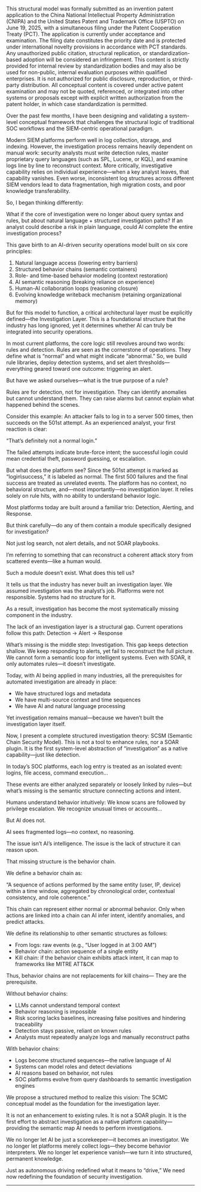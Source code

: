 This structural model was formally submitted as an invention patent application to the China National Intellectual Property Administration (CNIPA) and the United States Patent and Trademark Office (USPTO) on June 19, 2025, with a simultaneous filing under the Patent Cooperation Treaty (PCT). The application is currently under acceptance and examination. The filing date constitutes the priority date and is protected under international novelty provisions in accordance with PCT standards.
Any unauthorized public citation, structural replication, or standardization-based adoption will be considered an infringement. This content is strictly provided for internal review by standardization bodies and may also be used for non-public, internal evaluation purposes within qualified enterprises. It is not authorized for public disclosure, reproduction, or third-party distribution.
All conceptual content is covered under active patent examination and may not be quoted, referenced, or integrated into other systems or proposals except with explicit written authorization from the patent holder, in which case standardization is permitted.

Over the past few months, I have been designing and validating a system-level conceptual framework that challenges the structural logic of traditional SOC workflows and the SIEM-centric operational paradigm.

Modern SIEM platforms perform well in log collection, storage, and indexing. However, the investigation process remains heavily dependent on manual work: security analysts must write detection rules, master proprietary query languages (such as SPL, Lucene, or KQL), and examine logs line by line to reconstruct context. More critically, investigative capability relies on individual experience—when a key analyst leaves, that capability vanishes. Even worse, inconsistent log structures across different SIEM vendors lead to data fragmentation, high migration costs, and poor knowledge transferability.

So, I began thinking differently:

What if the core of investigation were no longer about query syntax and rules, but about natural language + structured investigation paths?
If an analyst could describe a risk in plain language, could AI complete the entire investigation process?

This gave birth to an AI-driven security operations model built on six core principles:

1. Natural language access (lowering entry barriers)
2. Structured behavior chains (semantic containers)
3. Role- and time-based behavior modeling (context restoration)
4. AI semantic reasoning (breaking reliance on experience)
5. Human-AI collaboration loops (reasoning closure)
6. Evolving knowledge writeback mechanism (retaining organizational memory)

But for this model to function, a critical architectural layer must be explicitly defined—the Investigation Layer. This is a foundational structure that the industry has long ignored, yet it determines whether AI can truly be integrated into security operations.

In most current platforms, the core logic still revolves around two words: rules and detection. Rules are seen as the cornerstone of operations. They define what is “normal” and what might indicate “abnormal.” So, we build rule libraries, deploy detection systems, and set alert thresholds—everything geared toward one outcome: triggering an alert.

But have we asked ourselves—what is the true purpose of a rule?

Rules are for detection, not for investigation.
They can identify anomalies but cannot understand them.
They can raise alarms but cannot explain what happened behind the scenes.

Consider this example:
An attacker fails to log in to a server 500 times, then succeeds on the 501st attempt.
As an experienced analyst, your first reaction is clear:

 “That’s definitely not a normal login.”

The failed attempts indicate brute-force intent; the successful login could mean credential theft, password guessing, or escalation.

But what does the platform see?
Since the 501st attempt is marked as “login\success,” it is labeled as normal.
The first 500 failures and the final success are treated as unrelated events.
The platform has no context, no behavioral structure, and—most importantly—no investigation layer.
It relies solely on rule hits, with no ability to understand behavior logic.

Most platforms today are built around a familiar trio: Detection, Alerting, and Response.

But think carefully—do any of them contain a module specifically designed for investigation?

Not just log search, not alert details, and not SOAR playbooks.

I’m referring to something that can reconstruct a coherent attack story from scattered events—like a human would.

Such a module doesn’t exist. What does this tell us?

It tells us that the industry has never built an investigation layer.
We assumed investigation was the analyst’s job.
Platforms were not responsible.
Systems had no structure for it.

As a result, investigation has become the most systematically missing component in the industry.

The lack of an investigation layer is a structural gap.
Current operations follow this path:
Detection → Alert → Response

What’s missing is the middle step: Investigation.
This gap keeps detection shallow.
We keep responding to alerts, yet fail to reconstruct the full picture.
We cannot form a semantic loop for intelligent systems.
Even with SOAR, it only automates rules—it doesn’t investigate.

Today, with AI being applied in many industries, all the prerequisites for automated investigation are already in place:

* We have structured logs and metadata
* We have multi-source context and time sequences
* We have AI and natural language processing

Yet investigation remains manual—because we haven’t built the investigation layer itself.

Now, I present a complete structured investigation theory:
SCSM (Semantic Chain Security Model).
This is not a tool to enhance rules, nor a SOAR plugin.
It is the first system-level abstraction of “investigation” as a native capability—just like detection.

In today’s SOC platforms, each log entry is treated as an isolated event: logins, file access, command execution…

These events are either analyzed separately or loosely linked by rules—but what’s missing is the semantic structure connecting actions and intent.

Humans understand behavior intuitively:
We know scans are followed by privilege escalation.
We recognize unusual times or accounts…

But AI does not.

AI sees fragmented logs—no context, no reasoning.

The issue isn’t AI’s intelligence.
The issue is the lack of structure it can reason upon.

That missing structure is the behavior chain.

We define a behavior chain as:

 “A sequence of actions performed by the same entity (user, IP, device) within a time window, aggregated by chronological order, contextual consistency, and role coherence.”

This chain can represent either normal or abnormal behavior.
Only when actions are linked into a chain can AI infer intent, identify anomalies, and predict attacks.

We define its relationship to other semantic structures as follows:

* From logs: raw events (e.g., “User logged in at 3:00 AM”)
* Behavior chain: action sequence of a single entity
* Kill chain: if the behavior chain exhibits attack intent, it can map to frameworks like MITRE ATT\&CK

Thus, behavior chains are not replacements for kill chains—
They are the prerequisite.

Without behavior chains:

* LLMs cannot understand temporal context
* Behavior reasoning is impossible
* Risk scoring lacks baselines, increasing false positives and hindering traceability
* Detection stays passive, reliant on known rules
* Analysts must repeatedly analyze logs and manually reconstruct paths

With behavior chains:

* Logs become structured sequences—the native language of AI
* Systems can model roles and detect deviations
* AI reasons based on behavior, not rules
* SOC platforms evolve from query dashboards to semantic investigation engines

We propose a structured method to realize this vision:
The SCMC conceptual model as the foundation for the investigation layer.

It is not an enhancement to existing rules.
It is not a SOAR plugin.
It is the first effort to abstract investigation as a native platform capability—providing the semantic map AI needs to perform investigations.

We no longer let AI be just a scorekeeper—it becomes an investigator.
We no longer let platforms merely collect logs—they become behavior interpreters.
We no longer let experience vanish—we turn it into structured, permanent knowledge.

Just as autonomous driving redefined what it means to “drive,”
We need now redefining the foundation of security investigation.
****
